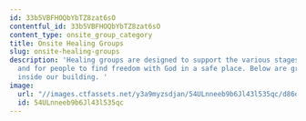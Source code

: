 ```yaml
---
id: 33b5VBFHOQbYbTZ8zat6sO
contentful_id: 33b5VBFHOQbYbTZ8zat6sO
content_type: onsite_group_category
title: Onsite Healing Groups
slug: onsite-healing-groups
description: 'Healing groups are designed to support the various stages of healing
  and for people to find freedom with God in a safe place. Below are groups we have
  inside our building. '
image:
  url: "//images.ctfassets.net/y3a9myzsdjan/54ULnneeb9b6Jl43l535qc/d86d42438a8cd2b353638b185f9a37d3/onsite-healing-groups.jpg"
  id: 54ULnneeb9b6Jl43l535qc
---
```


